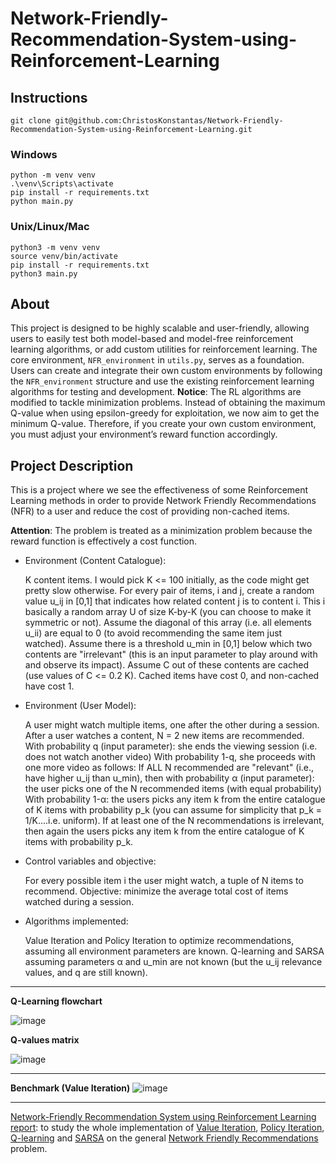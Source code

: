 # Network-Friendly-Recommendation-System-using-Reinforcement-Learning

## Instructions

```
git clone git@github.com:ChristosKonstantas/Network-Friendly-Recommendation-System-using-Reinforcement-Learning.git
```

### Windows
```
python -m venv venv
.\venv\Scripts\activate
pip install -r requirements.txt
python main.py
```
### Unix/Linux/Mac
```
python3 -m venv venv
source venv/bin/activate
pip install -r requirements.txt
python3 main.py 
```

## About
This project is designed to be highly scalable and user-friendly, allowing users to easily test both model-based and model-free reinforcement learning algorithms, or add custom utilities for reinforcement learning. The core environment, `NFR_environment` in `utils.py`, serves as a foundation. Users can create and integrate their own custom environments by following the `NFR_environment` structure and use the existing reinforcement learning algorithms for testing and development.
**Notice**: The RL algorithms are modified to tackle minimization problems. Instead of obtaining the maximum Q-value when using epsilon-greedy for exploitation, we now aim to get the minimum Q-value. Therefore, if you create your own custom environment, you must adjust your environment’s reward function accordingly.

## Project Description
This is a project where we see the effectiveness of some Reinforcement Learning methods in order to provide Network Friendly Recommendations (NFR) to a user and reduce the cost of providing non-cached items. 

**Attention**: The problem is treated as a minimization problem because the reward function is effectively a cost function.

* Environment (Content Catalogue):

    K content items. I would pick K <= 100 initially, as the code might get pretty slow otherwise.
    For every pair of items, i and j, create a random value u_ij in [0,1] that indicates how related content j is to content i. This i basically a random array U of size K-by-K (you can choose to make it symmetric or not). Assume the diagonal of this array (i.e. all elements u_ii) are equal to 0 (to avoid recommending the same item just watched).
    Assume there is a threshold u_min in [0,1] below which two contents are "irrelevant" (this is an input parameter to play around with and observe its impact). 
    Assume C out of these contents are cached (use values of C <= 0.2 K). Cached items have cost 0, and non-cached have cost 1.

* Environment (User Model):

    A user might watch multiple items, one after the other during a session.
    After a user watches a content, N = 2 new items are recommended.
    With probability q (input parameter): she ends the viewing session (i.e. does not watch another video)
    With probability 1-q, she proceeds with one more video as follows:
        If ALL N recommended are "relevant" (i.e., have higher u_ij than u_min), then
            with probability α (input parameter): the user picks one of the N recommended items (with equal probability)
            With probability 1-α: the users picks any item k from the entire catalogue of K items with probability p_k (you can assume for simplicity that p_k = 1/K....i.e. uniform).
        If at least one of the N recommendations is irrelevant, then again the users picks any item k from the entire catalogue of K items with probability p_k.

* Control variables and objective:

    For every possible item i the user might watch, a tuple of N items to recommend.
    Objective: minimize the average total cost of items watched during a session.

* Algorithms implemented:

    Value Iteration and Policy Iteration to optimize recommendations, assuming all environment parameters are known.
    Q-learning and SARSA assuming parameters α and u_min are not known (but the u_ij relevance values, and q are still known).


---

**Q-Learning flowchart**

![image](https://github.com/user-attachments/assets/02014b6d-a063-4f3c-ace2-0388db2040b7)


**Q-values matrix**

![image](https://github.com/user-attachments/assets/265a8487-8085-4291-920a-307e0afd36ff)


---

**Benchmark (Value Iteration)**
![image](https://github.com/user-attachments/assets/e7409350-859f-4c89-9017-3eb074e4c259)

---

[Network-Friendly Recommendation System using Reinforcement Learning report](https://github.com/ChristosKonstantas/Network-Friendly-Recommendation-System-using-Reinforcement-Learning/blob/main/NFR_Report.pdf): to study the whole implementation of [Value Iteration](https://gibberblot.github.io/rl-notes/single-agent/value-iteration.html), [Policy Iteration](https://gibberblot.github.io/rl-notes/single-agent/policy-iteration.html), [Q-learning](https://en.wikipedia.org/wiki/Q-learning) and [SARSA](https://en.wikipedia.org/wiki/State%E2%80%93action%E2%80%93reward%E2%80%93state%E2%80%93action) on the general [Network Friendly Recommendations](https://arxiv.org/abs/2110.00772) problem.
